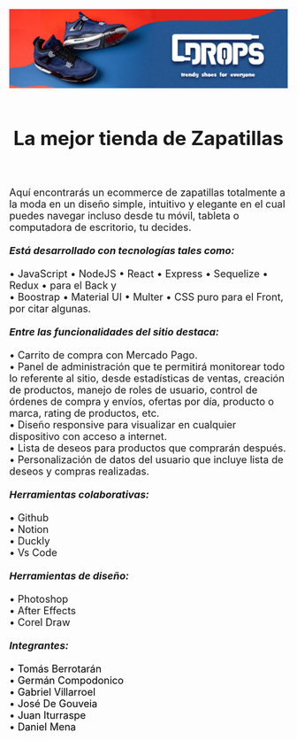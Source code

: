<div 
style="width: 100%; 
        display: flex; 
        flex-direction: column; 
        align-items: center; 
        justify-content: center">
    <img style="width: 100%" src="./api/assets/head.jpg" alt="">
    <h2 style="font-size: 2.5em; padding: 20px 0">La mejor tienda de Zapatillas</h2>
</div>

<div>
    <p style="font-size:18px">
        Aquí encontrarás un ecommerce de zapatillas totalmente a la moda en un diseño simple, intuitivo y elegante en el cual puedes navegar incluso desde tu móvil, tableta o computadora de escritorio, tu decides.
        <br /><br/>
        <i><strong>Está desarrollado con tecnologías tales como:</strong></i><br/><br/>
        • JavaScript • NodeJS • React • Express • Sequelize • Redux •  para el Back y <br/>
        • Boostrap • Material UI • Multer • CSS puro para el Front, por citar algunas.
        <br /><br/>
        <i><strong>Entre las funcionalidades del sitio destaca:</strong></i><br/><br/>
        • Carrito de compra con Mercado Pago.<br/>
        • Panel de administración que te permitirá monitorear todo lo referente al sitio, desde estadísticas de ventas, creación de productos, manejo de roles de usuario, control de órdenes de compra y envíos, ofertas por día, producto o marca, rating de productos, etc.<br/>
        • Diseño responsive para visualizar en cualquier dispositivo con acceso a internet.<br/>
        • Lista de deseos para productos que comprarán después.<br/>
        • Personalización de datos del usuario que incluye lista de deseos y compras realizadas.
        <br /><br/>
        <i><strong>Herramientas colaborativas:</strong></i><br/><br/>
        • Github<br/>
        • Notion<br/>
        • Duckly<br/>
        • Vs Code<br/><br/>
        <i><strong>Herramientas de diseño:</strong></i><br/><br/>
        • Photoshop<br/>
        • After Effects<br/>
        • Corel Draw<br/><br/>
        <i><strong>Integrantes:</strong></i><br/><br/>
        • <a style="text-decoration: none; color: black;" href="https://www.linkedin.com/in/tom%C3%A1s-berrotar%C3%A1n-dev/" target="_blank">Tomás Berrotarán</a><br/>
        • <a style="text-decoration: none; color: black;" target="_blank" href="https://www.linkedin.com/in/german-campodonico-/">Germán Compodonico</a><br/>
        • <a style="text-decoration: none; color: black;" target="_blank" href="https://www.linkedin.com/in/gabriel-villarroel/">Gabriel Villarroel</a><br/>
        • <a style="text-decoration: none; color: black;" target="_blank" href="https://www.linkedin.com/in/jos%C3%A9degouveia/">José De Gouveia</a><br/>
        • <a style="text-decoration: none; color: black;" target="_blank" href="https://www.linkedin.com/in/juan-iturraspe-dev/">Juan Iturraspe</a><br/>
        • <a style="text-decoration: none; color: black;" target="_blank" href="https://www.linkedin.com/in/daniel-full-stack/">Daniel Mena</a>
    </p>
</div>
